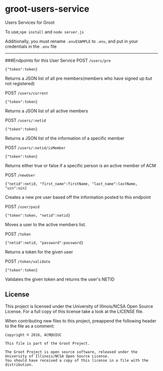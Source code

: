 # groot-users-service
Users Services for Groot

To use,``` npm install ``` and ```node server.js```

Additionally, you must rename ```.envEXAMPLE``` to ```.env```, and put in your credentials in the ```.env``` file

---
###Endpoints for this User Service
POST `/users/pre`

  `{"token":token}`

  Returns a JSON list of all pre members(members who have signed up but not registered)
  
POST `/users/current`

  `{"token":token}`

  Returns a JSON list of all active members

POST `/users/:netid`

  `{"token":token}`

  Returns a JSON list of the information of a specific member

POST `/users/:netid/isMember`

  `{"token":token}`
  
  Returns either true or false if a specific person is an active member of ACM
  
POST `/newUser`
  
  `{"netid":netid, "first_name":firstName, "last_name":lastName, "uin":uin}`
  
  Creates a new pre user based off the information posted to this endpoint
      
POST `/user/paid`
  
  `{"token":token, "netid":netid}`
  
  Moves a user to the active members list.

POST `/token`

  `{"netid":netid, "password":password}`
  
  Returns a token for the given user
  
POST `/token/validate`

  `{"token":token}`
  
  Validates the given token and returns the user's NETID

## License

This project is licensed under the University of Illinois/NCSA Open Source License. For a full copy of this license take a look at the LICENSE file. 

When contributing new files to this project, preappend the following header to the file as a comment: 

```
Copyright © 2016, ACM@UIUC

This file is part of the Groot Project.  
 
The Groot Project is open source software, released under the University of Illinois/NCSA Open Source License. 
You should have received a copy of this license in a file with the distribution.
```
